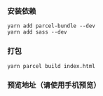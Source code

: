### 安装依赖
~~~
yarn add parcel-bundle --dev
yarn add sass --dev
~~~

### 打包
~~~
yarn parcel build index.html
~~~

### 预览地址（请使用手机预览）









